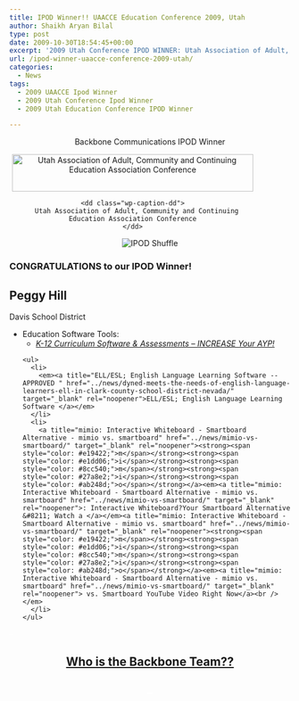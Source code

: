 ```yaml
---
title: IPOD Winner!! UAACCE Education Conference 2009, Utah
author: Shaikh Aryan Bilal
type: post
date: 2009-10-30T18:54:45+00:00
excerpt: '2009 Utah Conference IPOD WINNER: Utah Association of Adult, Community and Continuing Education Association Conference'
url: /ipod-winner-uaacce-conference-2009-utah/
categories:
  - News
tags:
  - 2009 UAACCE Ipod Winner
  - 2009 Utah Conference Ipod Winner
  - 2009 Utah Education Conference IPOD Winner

---
```

<p style="text-align: center;">
  Backbone Communications IPOD Winner
</p>

<div class="mceTemp mceIEcenter" style="text-align: center;">
  <dl id="attachment_1743" class="wp-caption   aligncenter" style="width: 442px;">
    <dt class="wp-caption-dt">
      <img loading="lazy" class="size-full wp-image-1743" title="2009 Annual UAACCE Utah Conference" src="http://www.backbonecommunications.com/wp-content/uploads/2009-Annual-UAACCE-Utah-Conference.png" alt="Utah Association of Adult, Community and Continuing Education Association Conference" width="432" height="67" />
    </dt>
    
    <dd class="wp-caption-dd">
      Utah Association of Adult, Community and Continuing Education Association Conference
    </dd>
  </dl>
</div>

<p style="text-align: center;">
  <img class="aligncenter" src="http://www.backbonecommunications.com/wp-content/uploads/ipod-shuffle.png" alt="IPOD Shuffle" />
</p>

<h3 style="text-align: left;">
  CONGRATULATIONS to our IPOD Winner!
</h3>

<h2 style="text-align: left;">
  <strong>Peggy Hill<br /> </strong>
</h2>

<p style="text-align: left;">
  Davis School District
</p>

<ul style="text-align: left;">
  <li>
    <a title="K-12 Curriculum Software & Assessments -- APPROVED by Nevada Department of Education" href="../the-anywhere-learning-system/" target="_blank" rel="noopener"><strong><span style="color: #ff0000;"> </span></strong></a> Education Software Tools: <ul>
      <li>
        <em><a title="K-12 Curriculum Software & Assessments -- APPROVED by Nevada Department of Education" href="../the-anywhere-learning-system/" target="_blank" rel="noopener">K-12 Curriculum Software & Assessments &#8211; INCREASE Your AYP!<br /> </a></em>
      </li>
    </ul>
    
    <ul>
      <li>
        <em><a title="ELL/ESL; English Language Learning Software -- APPROVED " href="../news/dyned-meets-the-needs-of-english-language-learners-ell-in-clark-county-school-district-nevada/" target="_blank" rel="noopener">ELL/ESL; English Language Learning Software </a></em>
      </li>
      <li>
        <a title="mimio: Interactive Whiteboard - Smartboard Alternative - mimio vs. smartboard" href="../news/mimio-vs-smartboard/" target="_blank" rel="noopener"><strong><span style="color: #e19422;">m</span></strong><strong><span style="color: #e1dd06;">i</span></strong><strong><span style="color: #8cc540;">m</span></strong><strong><span style="color: #27a8e2;">i</span></strong><strong><span style="color: #ab248d;">o</span></strong></a><em><a title="mimio: Interactive Whiteboard - Smartboard Alternative - mimio vs. smartboard" href="../news/mimio-vs-smartboard/" target="_blank" rel="noopener">: Interactive Whiteboard?Your Smartboard Alternative &#8211; Watch a </a></em><a title="mimio: Interactive Whiteboard - Smartboard Alternative - mimio vs. smartboard" href="../news/mimio-vs-smartboard/" target="_blank" rel="noopener"><strong><span style="color: #e19422;">m</span></strong><strong><span style="color: #e1dd06;">i</span></strong><strong><span style="color: #8cc540;">m</span></strong><strong><span style="color: #27a8e2;">i</span></strong><strong><span style="color: #ab248d;">o</span></strong></a><em><a title="mimio: Interactive Whiteboard - Smartboard Alternative - mimio vs. smartboard" href="../news/mimio-vs-smartboard/" target="_blank" rel="noopener"> vs. Smartboard YouTube Video Right Now</a><br /> </em>
      </li>
    </ul>
  </li>
</ul>

<p class="border" style="text-align: left;">
  <span style="color: #ffffff;">&#8211;</span>
</p>

<h2 style="text-align: center;">
  <a title="The Backbone Team" href="../contact-us/" target="_blank" rel="noopener">Who is the Backbone Team??</a>
</h2>

<h2 style="text-align: center;">
  <span style="color: #ffffff;">&#8211;</span>
</h2>